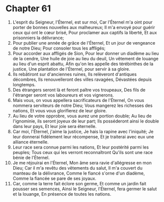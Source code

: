 # Chapter 61

1. L'esprit du Seigneur, l'Éternel, est sur moi, Car l'Éternel m'a oint pour porter de bonnes nouvelles aux malheureux; Il m'a envoyé pour guérir ceux qui ont le cœur brisé, Pour proclamer aux captifs la liberté, Et aux prisonniers la délivrance;
2. Pour publier une année de grâce de l'Éternel, Et un jour de vengeance de notre Dieu; Pour consoler tous les affligés;
3. Pour accorder aux affligés de Sion, Pour leur donner un diadème au lieu de la cendre, Une huile de joie au lieu du deuil, Un vêtement de louange au lieu d'un esprit abattu, Afin qu'on les appelle des térébinthes de la justice, Une plantation de l'Éternel, pour servir à sa gloire.
4. Ils rebâtiront sur d'anciennes ruines, Ils relèveront d'antiques décombres, Ils renouvelleront des villes ravagées, Dévastées depuis longtemps.
5. Des étrangers seront là et feront paître vos troupeaux, Des fils de l'étranger seront vos laboureurs et vos vignerons.
6. Mais vous, on vous appellera sacrificateurs de l'Éternel, On vous nommera serviteurs de notre Dieu; Vous mangerez les richesses des nations, Et vous vous glorifierez de leur gloire.
7. Au lieu de votre opprobre, vous aurez une portion double; Au lieu de l'ignominie, ils seront joyeux de leur part; Ils posséderont ainsi le double dans leur pays, Et leur joie sera éternelle.
8. Car moi, l'Éternel, j'aime la justice, Je hais la rapine avec l'iniquité; Je leur donnerai fidèlement leur récompense, Et je traiterai avec eux une alliance éternelle.
9. Leur race sera connue parmi les nations, Et leur postérité parmi les peuples; Tous ceux qui les verront reconnaîtront Qu'ils sont une race bénie de l'Éternel.
10. Je me réjouirai en l'Éternel, Mon âme sera ravie d'allégresse en mon Dieu; Car il m'a revêtu des vêtements du salut, Il m'a couvert du manteau de la délivrance, Comme le fiancé s'orne d'un diadème, Comme la fiancée se pare de ses joyaux.
11. Car, comme la terre fait éclore son germe, Et comme un jardin fait pousser ses semences, Ainsi le Seigneur, l'Éternel, fera germer le salut et la louange, En présence de toutes les nations.

